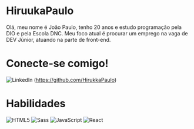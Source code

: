 # HiruukaPaulo

Olá, meu nome é João Paulo, tenho 20 anos e estudo programação pela DIO e pela Escola DNC. Meu foco atual é procurar um emprego na vaga de DEV Júnior, atuando na parte de front-end.

# Conecte-se comigo!
![LinkedIn](https://img.shields.io/badge/GitHub-fff?style=for-the-badge&logo=github&logoColor=0E76A8)   (https://github.com/HirukkaPaulo)


# Habilidades

![HTML5](https://img.shields.io/badge/HTML5-000?style=for-the-badge&logo=html5) ![Sass](https://img.shields.io/badge/Sass-000?style=for-the-badge&logo=sass) ![JavaScript](https://img.shields.io/badge/JavaScript-000?style=for-the-badge&logo=javascript) ![React](https://img.shields.io/badge/React-000?style=for-the-badge&logo=react)


